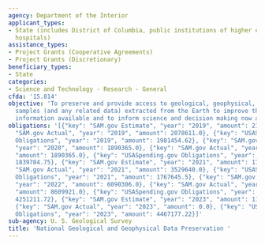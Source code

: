 ```yaml
---
agency: Department of the Interior
applicant_types:
- State (includes District of Columbia, public institutions of higher education and
  hospitals)
assistance_types:
- Project Grants (Cooperative Agreements)
- Project Grants (Discretionary)
beneficiary_types:
- State
categories:
- Science and Technology - Research - General
cfda: '15.814'
objective: 'To preserve and provide access to geological, geophysical, and engineering
  samples (and any related data) extracted from the Earth to improve the breadth of
  information available and to inform science and decision making now and in the future. '
obligations: '[{"key": "SAM.gov Estimate", "year": "2019", "amount": 2109839.0}, {"key":
  "SAM.gov Actual", "year": "2019", "amount": 2078611.0}, {"key": "USASpending.gov
  Obligations", "year": "2019", "amount": 1981454.62}, {"key": "SAM.gov Estimate",
  "year": "2020", "amount": 1890365.0}, {"key": "SAM.gov Actual", "year": "2020",
  "amount": 1890365.0}, {"key": "USASpending.gov Obligations", "year": "2020", "amount":
  1839784.75}, {"key": "SAM.gov Estimate", "year": "2021", "amount": 1761413.0}, {"key":
  "SAM.gov Actual", "year": "2021", "amount": 3529640.0}, {"key": "USASpending.gov
  Obligations", "year": "2021", "amount": 1767645.5}, {"key": "SAM.gov Estimate",
  "year": "2022", "amount": 6090306.0}, {"key": "SAM.gov Actual", "year": "2022",
  "amount": 8609921.0}, {"key": "USASpending.gov Obligations", "year": "2022", "amount":
  4251211.72}, {"key": "SAM.gov Estimate", "year": "2023", "amount": 11337102.0},
  {"key": "SAM.gov Actual", "year": "2023", "amount": 0.0}, {"key": "USASpending.gov
  Obligations", "year": "2023", "amount": 4467177.22}]'
sub-agency: U. S. Geological Survey
title: 'National Geological and Geophysical Data Preservation '
---
```


